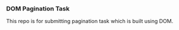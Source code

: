 <h3>DOM Pagination Task</h3>

<p>This repo is for submitting pagination task which is built using DOM.</p>
